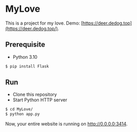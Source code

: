 # MyLove

This is a project for my love. Demo: [https://deer.dedog.top](https://deer.dedog.top/).

## Prerequisite

- Python 3.10

```bash
$ pip install Flask
```

## Run

- Clone this repository
- Start Python HTTP server

```bash
$ cd MyLove/
$ python app.py
```

Now, your entire website is running on http://0.0.0.0:3414.
